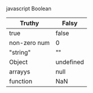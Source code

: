 javascript Boolean

Truthy | Falsy
-------|-------
true | false
non-zero num|0
"string"|""
Object|undefined
arrayys|null
function|NaN
